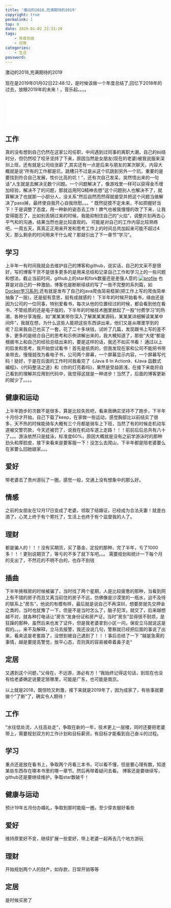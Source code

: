 ```yaml
---
title: '激动的2018,充满期待的2019'
copyright: true
permalink: 1
top: 0
date: 2019-01-02 22:33:29
tags:
    - 年度总结
    - 日常
categories:
    - 生活
password:
---
```


激动的2018,充满期待的2019

<!--more-->

现在是2019年01月02日22:48:12，是时候该做一个年度总结了,回忆下2018年的过去，放眼2019年的未来！，音乐起。。。。
<iframe frameborder="no" border="0" marginwidth="0" marginheight="0" width=330 height=86 src="//music.163.com/outchain/player?type=2&id=1348625&auto=1&height=66"></iframe>

## 工作
真的没有想到自己仍然在这家公司任职，中间遇到过同事的离职大潮，自己的纠结时分，但仍然咬了咬牙坚持了下来，原因当然是女朋友(现在的老婆)被我说服来深圳上班，还有就是公司给涨薪了,其实还有一点是后来与朋友的某次聊天，内容大概就是说“所有的工作都是坑，跳槽只不过是从这个坑跳到另外一个坑，重要的是要找到符合自己发展，性价比高的坑！”，还有次自己发呆，突然悟出来的一句话”人生就是去解决无数个问题。一个问题解决了，像游戏里一样可以获得金币增加经验，解决不了的问题，那就运用阿Q精神去想"这个问题别人也解决不了，就算解决了也就那一小部分人，没关系"然后自然而然得就接受并把这个问题当做解决了pass掉，最终使自我开心自我欣慰。。。“
既然捉摸不定未来，不如把握好当下！于是调整了态度，用一种新的姿态去工作！脾气也被我慢慢的改了下来，让我变得能忍了，比如别丢锅过来的时候，我能抑制住自己的”火焰“，调整片刻再去心平气和的沟通，结果当然也是比较直观的。
可能是对自己的工作内容比较熟练吧，一周五天，真真正正用来开发和思考工作上的时间总共加起来可能不超过4天，那么剩余的时间用来干什么呢？那就引出了下一章节”学习“。
## 学习
上半年一有时间我就会去维护自己的博客和github，说实话，自己的文采不是很好，写的博客干货不是很多更多的是用来总结和记录自己工作和学习上的一些问题和想法，截止当前时间，github上的star和fork数量还是差强人意的
[![profile](https://i.loli.net/2019/01/02/5c2cd7d0f00d1.png)](https://i.loli.net/2019/01/02/5c2cd7d0f00d1.png)
也算是对自己的一种激励，博客也是断断续续的写了一些不完整的系列篇，如[Docker学习系列](https://blog.csdn.net/qqHJQS/article/details/79101846),还有就是发布了自己的java爬虫简易框架(把工作上写的爬虫简单抽象了一层)，还是挺有意思，挺有成就感的！
下半年的时候开始看书，缘由还是因为公司的一位同事，特别爱看书，每次从他的位置经过的时候，都会看到他在看书，不管纸质的还是电子版的，下半年的时候技术圈里掀起了一股”付费学习“的热潮，各种分享海报，如”某某某带你深入了解某某某源码，某某某详细解读某某中间件“，我就在想，为什么这些人能把这些东西讲出来，他们又是从哪里学到的呢？后来我自己也买了一套，花了二十多块钱，试听了几篇，发现跟书上写的差不多，更多的是结合自己的思考和示例讲解出来的，我大概知道了，那些”大佬“都是根据书上和自己的经验总结出来的，要是这样的话，我还不如买书看！
通过以上的启发和思考，我开始尝试看书！首先是纸质的，但我发现在家和公司不能把书带来带去，慢慢就改为看电子书，公司两个屏幕，一个屏幕显示内容，一个屏幕写代码！挺好，于是在后面的工作时间我看完了《Java 8 In Action》、《Java 函数式编程》、《代码整洁之道》和《你的灯亮着吗》，果然是受益匪浅，在接下来能将自己看到的理解并应用到代码中，我觉得这就是一种进步！当然了，后面的博客更新的就少了。。。。
## 健康和运动
上半年跑步的次数不是很多，算是比较失败吧，看来我确实坚持不了跑步，下半年十月份才开始，自己下载了keep，在家做一些运动，感觉胸部比以前结实了很多，天不热的时候能骑车大概有三个月都是骑车上下班，当然了有的时候走机动车道被交警罚款，今天还被罚了，说我在机动车道上走路！！！前前后后总共有八十了。。。游泳依然只是蛙泳，标准度60%，原因大概就是没有之前学游泳时的那种劲头和厚脸皮，接下来看来是要客服一下！没怎么去爬山，下半年都是陪老婆要么在家要么回她娘家。。。

## 爱好
带老婆去了贵州游玩了一圈，感觉一般，交通上没有想象中的那么好。

## 情感
之前的女朋友在12月17日变成了老婆，领取了结婚证，已经成为合法夫妻！就差白酒了，心灵上终于有个寄托了，生活上也终于有个监督我的人了。
## 理财
都是骗人的！！！没有买期货，买了基金，定投的那种，完了半年，亏了1000多！！！更别说期货了，等亏的不多了就下车吧。。。
需要规划和统计一下每个月的支出了，不然花的不明不白的，也存不到钱
## 插曲
下半年换租房的时候被骗了，当时找了两个星期，人是比较疲惫的那种，当看到网上有不错的房子而且又离当前住的房子不远，仿佛像是沙漠里的一瓶水，迫不及待的联系上”房东“，他说的有模有样，最后就是说自己不再深圳，想要房就先交押金之类的，当时也犹豫了一下，但是不是当时怎么了，脑子犯浑，就交了，后来越想越不对，就各种打电话让”房东“发身份证和房产证，当时”房东“显得很不耐烦，是狂躁的那种，虽然后来也发了证件，但是我老婆拿到小区一问，保安立马就说这是假的。。。来不及解释，立马去报警，我还没说几句，警察就已经把后面的事说了出来，看来这是老套路了，没想到被自己遇到了！！！事后总结了一下
”越是急需的事情，越是要提高警觉，放平心态，否则真的容易被牵着鼻子走“

## 定居
又遇到这个问题，”父母在，不远游，游必有方！“我始终记得这句话，到现在也没有给老婆确定说要定居哪里，可能是广东，也可能是南京。

以上就是2018，既惊险又刺激，接下来就是2019年了，因为成家了，有些事就要做个”了断“了，确实令人期待！

## 工作
”水往低处流，人往高处走“，争取在新的一年，技术更上一层楼，同时还要把老婆带上，需要规划双方的工作计划和目标薪资，有目标才能看到自己奋斗的过程。

## 学习
重点还是放在看书上，争取两个月看三本书，可以看不懂，但是要心理有数，知道某些东西存在哪本书里的哪一章节。然后再带着疑问去看。
博客还是要继续写，github还是要继续维护，争取star数破千！

## 健康与运动
预计19年五月份办婚礼，争取到那时能瘦一圈，至少穿衣服好看些

## 爱好
维持原爱好不变，继续扩展一些爱好，带上老婆一起再去几个地方游玩

## 理财
开始规划两个人的财产，如存款，日常开销等等

## 定居
是时候买房了
